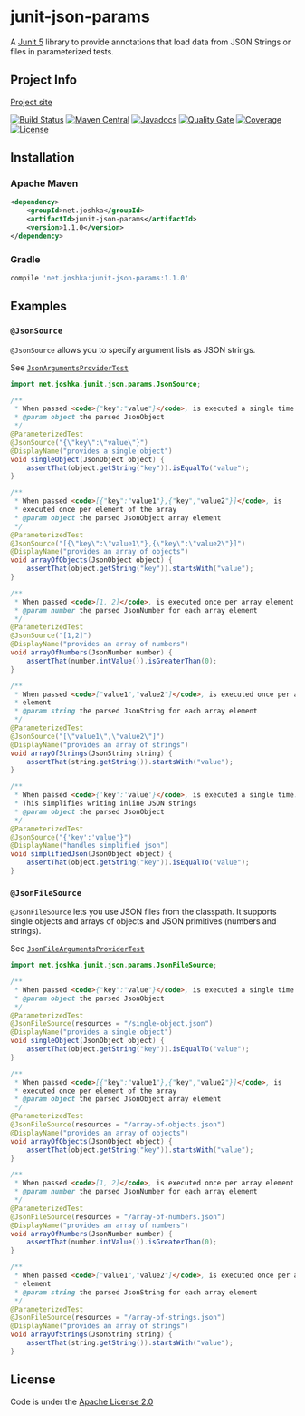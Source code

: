 # junit-json-params

A [Junit 5](http://junit.org/junit5/) library to provide annotations that load
data from JSON Strings or files in parameterized tests.

## Project Info
[Project site](http://www.joshka.net/junit-json-params)

[![Build Status](https://travis-ci.org/joshka/junit-json-params.svg?branch=master)](https://travis-ci.org/joshka/junit-json-params)
[![Maven Central](https://img.shields.io/maven-central/v/net.joshka/junit-json-params.svg?label=Maven%20Central)](https://search.maven.org/search?q=g:%22net.joshka%22%20AND%20a:%22junit-json-params%22)
[![Javadocs](https://javadoc.io/badge/net.joshka/junit-json-params.svg)](https://javadoc.io/doc/net.joshka/junit-json-params)
[![Quality Gate](https://sonarcloud.io/api/project_badges/measure?project=net.joshka%3Ajunit-json-params&metric=alert_status)](https://sonarcloud.io/dashboard/index/net.joshka:junit-json-params)
[![Coverage](https://sonarcloud.io/api/project_badges/measure?project=net.joshka%3Ajunit-json-params&metric=coverage)](https://sonarcloud.io/component_measures?id=net.joshka:junit-json-params&metric=coverage)
[![License](https://img.shields.io/github/license/joshka/junit-json-params.svg)](blob/master/LICENSE.txt)

## Installation

### Apache Maven
```xml
<dependency>
    <groupId>net.joshka</groupId>
    <artifactId>junit-json-params</artifactId>
    <version>1.1.0</version>
</dependency>
```

### Gradle
```groovy
compile 'net.joshka:junit-json-params:1.1.0'
```

## Examples

### `@JsonSource`
`@JsonSource` allows you to specify argument lists as JSON strings.

See [`JsonArgumentsProviderTest`](https://github.com/joshka/junit-json-params/blob/master/src/test/java/net/joshka/junit/json/params/JsonArgumentsProviderTest.java)

```java
import net.joshka.junit.json.params.JsonSource;

/**
 * When passed <code>{"key":"value"}</code>, is executed a single time
 * @param object the parsed JsonObject
 */
@ParameterizedTest
@JsonSource("{\"key\":\"value\"}")
@DisplayName("provides a single object")
void singleObject(JsonObject object) {
    assertThat(object.getString("key")).isEqualTo("value");
}

/**
 * When passed <code>[{"key":"value1"},{"key","value2"}]</code>, is
 * executed once per element of the array
 * @param object the parsed JsonObject array element
 */
@ParameterizedTest
@JsonSource("[{\"key\":\"value1\"},{\"key\":\"value2\"}]")
@DisplayName("provides an array of objects")
void arrayOfObjects(JsonObject object) {
    assertThat(object.getString("key")).startsWith("value");
}

/**
 * When passed <code>[1, 2]</code>, is executed once per array element
 * @param number the parsed JsonNumber for each array element
 */
@ParameterizedTest
@JsonSource("[1,2]")
@DisplayName("provides an array of numbers")
void arrayOfNumbers(JsonNumber number) {
    assertThat(number.intValue()).isGreaterThan(0);
}

/**
 * When passed <code>["value1","value2"]</code>, is executed once per array
 * element
 * @param string the parsed JsonString for each array element
 */
@ParameterizedTest
@JsonSource("[\"value1\",\"value2\"]")
@DisplayName("provides an array of strings")
void arrayOfStrings(JsonString string) {
    assertThat(string.getString()).startsWith("value");
}

/**
 * When passed <code>{'key':'value'}</code>, is executed a single time.
 * This simplifies writing inline JSON strings
 * @param object the parsed JsonObject
 */
@ParameterizedTest
@JsonSource("{'key':'value'}")
@DisplayName("handles simplified json")
void simplifiedJson(JsonObject object) {
    assertThat(object.getString("key")).isEqualTo("value");
}
```

### `@JsonFileSource`
`@JsonFileSource` lets you use JSON files from the classpath. It supports
single objects and arrays of objects and JSON primitives (numbers and strings).

See [`JsonFileArgumentsProviderTest`](https://github.com/joshka/junit-json-params/blob/master/src/test/java/net/joshka/junit/json/params/JsonFileArgumentsProviderTest.java)

```java
import net.joshka.junit.json.params.JsonFileSource;

/**
 * When passed <code>{"key":"value"}</code>, is executed a single time
 * @param object the parsed JsonObject
 */
@ParameterizedTest
@JsonFileSource(resources = "/single-object.json")
@DisplayName("provides a single object")
void singleObject(JsonObject object) {
    assertThat(object.getString("key")).isEqualTo("value");
}

/**
 * When passed <code>[{"key":"value1"},{"key","value2"}]</code>, is
 * executed once per element of the array
 * @param object the parsed JsonObject array element
 */
@ParameterizedTest
@JsonFileSource(resources = "/array-of-objects.json")
@DisplayName("provides an array of objects")
void arrayOfObjects(JsonObject object) {
    assertThat(object.getString("key")).startsWith("value");
}

/**
 * When passed <code>[1, 2]</code>, is executed once per array element
 * @param number the parsed JsonNumber for each array element
 */
@ParameterizedTest
@JsonFileSource(resources = "/array-of-numbers.json")
@DisplayName("provides an array of numbers")
void arrayOfNumbers(JsonNumber number) {
    assertThat(number.intValue()).isGreaterThan(0);
}

/**
 * When passed <code>["value1","value2"]</code>, is executed once per array
 * element
 * @param string the parsed JsonString for each array element
 */
@ParameterizedTest
@JsonFileSource(resources = "/array-of-strings.json")
@DisplayName("provides an array of strings")
void arrayOfStrings(JsonString string) {
    assertThat(string.getString()).startsWith("value");
}
```

## License
Code is under the [Apache License 2.0](LICENSE.txt)
